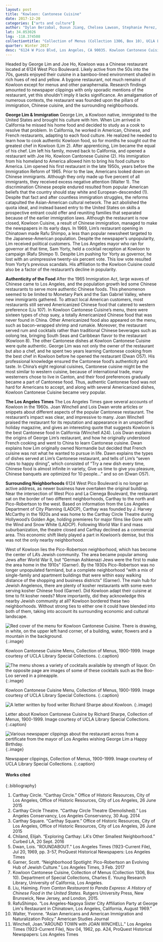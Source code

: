 ```yaml
---
layout: post
title: "Kowloon: Cantonese Cuisine"
date: 2017-12-20
categories: ["arts and culture"]
author: "Dylan Berzabal, Ouxun Jiang, Chelsea Lawson, Stephanie Perez, Melisa Sales"
lat: 34.053026
lng: -118.374508
collectiontitle: "Collection of Menus (Collection 1306, Box 10), UCLA Library Special Collections"
quarter: Winter 2017
desc: "6124 W Pico Blvd, Los Angeles, CA 90035. Kowloon Cantonese Cuisine, owned and operated by George Lim in the 1950's and 60's."
---
```

Headed by George Lim and Joe Ho, Kowloon was a Chinese restaurant located at 6124 West Pico Boulevard. Likely active from the 50s into the 70s, guests enjoyed their cuisine in a bamboo-lined environment shaded in rich hues of red and yellow. A bygone restaurant, not much remains of Kowloon except for menus and other paraphernalia. Research findings amounted to newspaper clippings with only sporadic mentions of the restaurant, yet this shouldn't imply it lacks significance. An amalgamation of numerous contexts, the restaurant was founded upon the pillars of immigration, Chinese cuisine, and the surrounding neighborhoods.

**George Lim & Immigration**
George Lim, a Kowloon native, immigrated to the United States and brought his culture with him. When Lim arrived in California he missed his home food and decided to study as a cook to resolve that problem. In California, he worked in American, Chinese, and French restaurants, adapting to each food culture. He realized he needed to learn how to cook authentic Kowloon food, so for months he sought out the greatest chef in Kowloon (Lim 2). After apprenticing, Lim became the equal of his chef. Lim left his family, moved back to California, and opened a restaurant with Joe Ho, Kowloon Cantonese Cuisine (2). His immigration from his homeland to America allowed him to bring his food culture to America.
Lim opened his first restaurant in the late 1950s, years before the Immigration Reform of 1965. Prior to the law, Americans looked down on Chinese immigrants. Although they only made up five percent of all immigrants, they received excess negative attention (Walter 1). The discrimination Chinese people endured resulted from popular American beliefs that the country should stay white and European-descended (1). Despite that fact and after countless immigration struggles, the reforms catapulted the Asian-American cultural network. The act abolished the quota ideal, and instead based entry to the United States on skills a prospective entrant could offer and reuniting families that separated because of the earlier immigration laws.
Although the restaurant is now closed, Kowloon Cuisine, a result of Chinese immigration, managed to make the newspapers in its early days. In 1969, Lim’s restaurant opening in Chinatown made Rafu Shimpo, a less than popular newssheet targeted to the Japanese-American population. Despite the newspaper’s unpopularity, Lim received political customers. The Los Angeles mayor who ran for governor at that time, Sam Yorty, held a cocktail reception at Kowloon to campaign (Rafu Shimpo 1). Despite Lim pushing for Yorty as governor, he lost with an unimpressive twenty-six percent vote. This low vote resulted from Yorty’s previous scandals. His affiliation to the Kowloon Cuisine could also be a factor of the restaurant’s decline in popularity.

**Authenticity of the Food**
After the 1965 Immigration Act, large waves of Chinese came to Los Angeles, and the population growth led some Chinese restaurants to serve more authentic Chinese foods. This phenomenon seemed to be limited to Monetary Park and the San Gabriel Valley, where new immigrants gathered. To attract local American customers, most restaurants still served Americanized Chinese food that catered to western preference (Liu 107). In Kowloon Cantonese Cuisine’s menu, there were sixteen types of chop suey, a totally Americanized Chinese food that was never found in China. Other Americanized food also appeared on the menu, such as bacon-wrapped shrimp and rumakie. Moreover, the restaurant served rum and cocktails rather than traditional Chinese beverages such as oolong tea, bringing South Seas and Caribbean flavor to the restaurant (Kowloon 8).
The other Cantonese dishes at Kowloon Cantonese Cuisine were quite authentic. George Lim was not only the owner of the restaurant but also a chef, and he spent two years learning Cantonese cooking from the best chef in Kowloon before he opened the restaurant (Dwan O57). His professional knowledge ensured the Cantonese food’s authenticity and taste. In China’s eight regional cuisines, Cantonese cuisine might be the most similar to western cuisine, because of international trade, many westerners chose to live in Canton, and their food preferences gradually became a part of Cantonese food. Thus, authentic Cantonese food was not hard for Americans to accept, and along with several Americanized dishes, Kowloon Cantonese Cuisine became very popular.

**The Los Angeles Times**
The Los Angeles Times gave several accounts of Kowloon in the 1960s. Joan Winchell and Lois Dwan wrote articles or snippets about different aspects of the popular Cantonese restaurant. The restaurant’s impact was clear, and impressive to many. Joan Winchell praised the restaurant for its reputation and appearance in an unspecified holiday magazine, and gives an interesting quote that suggests Kowloon is the best Cantonese food in California (Winchell A24). Lois Dwan explains the origins of George Lim’s restaurant, and how he originally understood French cooking and went to China to learn Cantonese cuisine. Dwan explains how Lim originally owned Normandie but decided that French cuisine was not what he wanted to pursue in life. Dawn explains the types of dishes served at Lim’s Cantonese restaurant, and tells of Lim’s “seven rules to happy dining”, which consisted of “Try a new dish every time, Chinese food is almost infinite in variety, Give us time to give you pleasure, Chinese banquets are optimized for 10 people…” and so on (Dwan O57).

**Surrounding Neighborhoods**
6124 West Pico Boulevard is no longer an active address, as newer business have overtaken the original building. Near the intersection of West Pico and La Cienega Boulevard, the restaurant sat on the border of two different neighborhoods, Carthay to the north and Pico-Robertson to the west. Based on information from the Los Angeles Department of City Planning (LADCP), Carthay was founded by J. Harvey McCarthy in the 1920s and was home to the Carthay Circle Theatre during Hollywood’s Golden Age, holding premieres for major films like Gone with the Wind and Snow White (LADCP). Following World War II and mass suburbanization, the theatre closed and Carthay declined as a commercial area. This economic shift likely played a part in Kowloon’s demise, but this was not the only nearby neighborhood.

West of Kowloon lies the Pico-Robertson neighborhood, which has become the center of LA’s Jewish community. The area became popular among Jews after World War II, but “German Ashkenazi Jews were the first to make the area home in the 1910s” (Garner). By the 1930s Pico-Robertson was no longer unpopulated farmland, but a complete neighborhood “with a mix of single-family and apartment buildings that were within easy walking distance of the shopping and business districts” (Garner). The main hub for Jewish Angelenos, there are plenty of kosher restaurants with some even serving kosher Chinese food (Garner). Did Kowloon adapt their cuisine at time to fit kosher needs? More importantly, did they acknowledge this nearby Jewish community at all? Kowloon bordered these two neighborhoods. Without strong ties to either one it could have blended into both of them, taking into account its surrounding economic and cultural landscape.


![Red cover of the menu for Kowloon Cantonese Cuisine. There is drawing, in white, on the upper left hand corner, of a building, water, flowers and a mountain in the background.](images/kowlooni.jpg)
   {:.image}

Kowloon Cantonese Cuisine Menu, Collection of Menus, 1900-1999. Image courtesy of UCLA Library Special Collections.
   {:.caption}

![The menu shows a variety of cocktails available by strength of liquor. On the opposite page are images of some of these cocktails such as the Boo-Loo served in a pineapple.](images/kowlooniii.jpg)
   {:.image}

Kowloon Cantonese Cuisine Menu, Collection of Menus, 1900-1999. Image courtesy of UCLA Library Special Collections.
   {:.caption}

![A letter written by food writer Richard Sharpe about Kowloon.](images/kowloonii.jpg)
   {:.image}

Letter about Kowloon Cantonese Cuisine by Richard Sharpe, Collection of Menus, 1900-1999. Image courtesy of UCLA Library Special Collections.
   {:.caption}

![Various newspaper clippings about the restaurant across from a certificate from the mayor of Los Angeles wishing George Lim a Happy Birthday.](images/kowlooniv.jpg)
   {:.image}

Newspaper clippings, Collection of Menus, 1900-1999. Image courtesy of UCLA Library Special Collections.
   {:.caption}


#### Works cited

{:.bibliography}
1. Carthay Circle. “Carthay Circle.” Office of Historic Resources, City of Los Angeles, Office of Historic Resources, City of Los Angeles, 26 June 2015
2. Carthay Circle Theatre. “Carthay Circle Theatre (Demolished).” Los Angeles Conservancy, Los Angeles Conservancy, 30 Aug. 2014
3. Carthay Square. “Carthay Square.” Office of Historic Resources, City of Los Angeles, Office of Historic Resources, City of Los Angeles, 26 June 2015
4. Chiland, Elijah. “Exploring Carthay: LA's Other Smallest Neighborhood.” Curbed LA, 20 Sept. 2016
5. Dwan, Lois. "ROUNDABOUT." Los Angeles Times (1923-Current File), Jul 20, 1969, pp. 3-57, ProQuest Historical Newspapers: Los Angeles Times
6. Garner, Scott. “Neighborhood Spotlight: Pico-Robertson an Evolving Hub of Jewish Culture.” Los Angeles Times, 3 Feb. 2017
7. Kowloon Cantonese Cuisine, Collection of Menus (Collection 1306, Box 10). Department of Special Collections, Charles E. Young Research Library, University of California, Los Angeles.
8. Liu, Haiming. _From Canton Restaurant to Panda Express: A History of Chinese Food in the United States._ Rutgers University Press, New Brunswick, New Jersey, and London, 2015.
9. RafuShimpo. “Los Angeles-Nagoya Sister City Affiliation Party at George Lim's Restaurant in Chinatown, Los Angeles, California, August 1969.”
10. Walter, Yvonne. “Asian Americans and American Immigration and Naturalization Policy.” American Studies Journal
11. Winchell, Joan."AROUND TOWN with JOAN WINCHELL." Los Angeles Times (1923-Current File), Nov 04, 1962, pp. A24, ProQuest Historical Newspapers: Los Angeles Times
